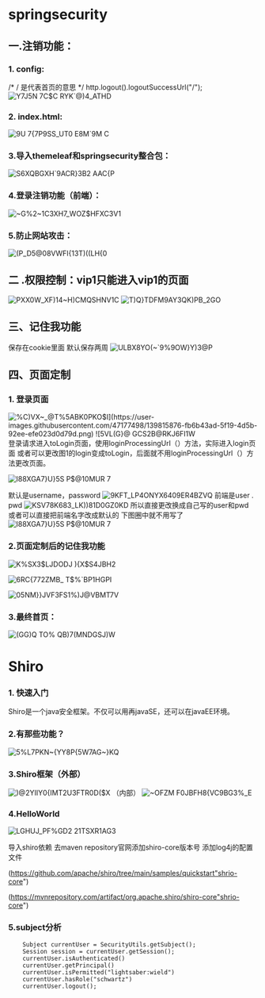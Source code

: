 # springsecurity
## 一.注销功能：
### 1. config:
/* / 是代表首页的意思 */
http.logout().logoutSuccessUrl("/");     
![Y7J5N 7C$C RYK`@)4_ATHD](https://user-images.githubusercontent.com/47177498/139804089-b873da99-752e-4815-b760-d5e732080508.png)

### 2. index.html:
![9U 7{7P9SS_UT0 E8M`9M C](https://user-images.githubusercontent.com/47177498/139803542-d5776302-5d74-459c-bc3e-941e8d93b3ab.png)

### 3.导入themeleaf和springsecurity整合包：
![S6XQBGXH`9ACR}3B2 AAC{P](https://user-images.githubusercontent.com/47177498/139804289-3d5f3f2b-467e-4956-9560-a74a0c725ac7.png)

### 4.登录注销功能（前端）：
![~G%2~1C3XH7_WOZ$HFXC3V1](https://user-images.githubusercontent.com/47177498/139809156-8f4b1f87-412c-491d-815f-deb03ae9d282.png)

### 5.防止网站攻击：
![(P_D5@08VWFI{13T)((LH{0](https://user-images.githubusercontent.com/47177498/139809252-490960b8-4ffa-4727-bc00-ffa65cc928a7.png)

## 二 .权限控制：vip1只能进入vip1的页面
![PXX0W_XF)14~H)CMQSHNV1C](https://user-images.githubusercontent.com/47177498/139809544-f4e2b1b8-de21-47fd-91ee-ac1f00f7e73c.png)
![T)Q}TDFM9A`Y3`QK)PB_2GO](https://user-images.githubusercontent.com/47177498/139809690-b48ee2c9-3706-4c73-a591-58c9e8e43145.png)

## 三、记住我功能 
   保存在cookie里面 默认保存两周
![ULB`X8YO(`~`9%9OW}Y)3@P](https://user-images.githubusercontent.com/47177498/139810620-8077ef6e-2415-4b7f-aadc-04ad35e79f51.png)

  
## 四、页面定制

### 1. 登录页面

![%C)VX~_@T%5ABK0PKO`$I](https://user-images.githubusercontent.com/47177498/139815876-fb6b43ad-5f19-4d5b-92ee-efe023d0d79d.png)
![5VL(G}@ GCS2B`@RKJ6FI1W](https://user-images.githubusercontent.com/47177498/139815959-d1a625e2-e371-4ec9-b227-414cb5ece6dc.png)
登录请求进入toLogin页面，使用loginProcessingUrl（）方法，实际进入login页面
或者可以更改图1的login变成toLogin，后面就不用loginProcessingUrl（）方法更改页面。

![I88XGA7}U}5S P$@10MUR 7](https://user-images.githubusercontent.com/47177498/139816367-eab31529-4adb-4aab-9bbf-9705f4cd71c3.png)

默认是username，password
![9KFT_LP4ONYX6409ER4BZVQ](https://user-images.githubusercontent.com/47177498/139816410-07c48abf-dda4-4722-87c0-d83578d1fc0c.png)
前端是user .  pwd 
![KSV78K683_LK))81D0GZ0KD](https://user-images.githubusercontent.com/47177498/139816541-c30aef19-8c46-4e0c-9046-f2758eb6b324.png)
所以直接更改换成自己写的user和pwd
或者可以直接把前端名字改成默认的  下图圈中就不用写了
![I88XGA7}U}5S P$@10MUR 7](https://user-images.githubusercontent.com/47177498/139816713-7d9e4946-31f0-4329-a773-bc5ce1e85120.png)

### 2.页面定制后的记住我功能

![K%SX3$LJDODJ ){X$S4JBH2](https://user-images.githubusercontent.com/47177498/139817992-597ba9ce-f8b0-43e8-9013-543ad14377a9.png)

![6RC{772ZMB_ T$%`BP1HGPI](https://user-images.githubusercontent.com/47177498/139817915-bebceb78-4bc6-4866-bd81-dfd415d1c9b2.png)

![05NM}}JVF3FS1%)J@VBMT7V](https://user-images.githubusercontent.com/47177498/139818026-91db1960-52a6-48d1-8508-ebd4e815ab23.png)

### 3.最终首页：
![(GG)Q TO% QB)7(MNDGSJ)W](https://user-images.githubusercontent.com/47177498/139818173-eb94c266-9f40-44db-b03c-b07237b87043.png)

# Shiro
### 1. 快速入门
   Shiro是一个java安全框架。不仅可以用再javaSE，还可以在javaEE环境。

### 2.有那些功能？
![5%L7PKN~{YY8P{5W7AG~}KQ](https://user-images.githubusercontent.com/47177498/140006163-4b3bf426-6603-438b-8804-faefd66598b9.png)

### 3.Shiro框架（外部）
![)@2YIIY0{IMT2U3FTR0D($X](https://user-images.githubusercontent.com/47177498/140006287-a764b6c1-94e2-446f-9062-250fc10d333e.png)
（内部）
![~OFZM F0JBFH8{VC9BG3%_E](https://user-images.githubusercontent.com/47177498/140006344-7b61825d-b821-4b8a-a330-45872a34b151.png)

### 4.HelloWorld
![LGHUJ_PF%GD2 21TSXR1AG3](https://user-images.githubusercontent.com/47177498/140008127-2a928006-d8af-4518-ae30-7842cd249964.png)

导入shiro依赖   去maven  repository官网添加shiro-core版本号  添加log4j的配置文件

(https://github.com/apache/shiro/tree/main/samples/quickstart"shrio-core")

(https://mvnrepository.com/artifact/org.apache.shiro/shiro-core"shrio-core")

### 5.subject分析
        Subject currentUser = SecurityUtils.getSubject();
        Session session = currentUser.getSession();
        currentUser.isAuthenticated()
        currentUser.getPrincipal()
        currentUser.isPermitted("lightsaber:wield")
        currentUser.hasRole("schwartz")
        currentUser.logout();

